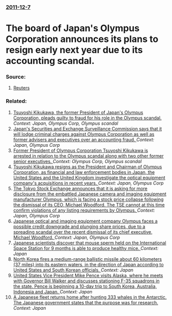 ### [2011-12-7](/news/2011/12/7/index.md)

# The board of Japan's Olympus Corporation announces its plans to resign early next year due to its accounting scandal. 




### Source:

1. [Reuters](http://www.reuters.com/article/2011/12/07/us-olympus-board-idUSTRE7B607Y20111207?feedType=RSS&feedName=topNews&utm_source=feedburner&utm_medium=feed&utm_campaign=Feed%3A+reuters%2FtopNews+%28News+%2F+US+%2F+Top+News%29)

### Related:

1. [Tsuyoshi Kikukawa, the former President of Japan's Olympus Corporation, pleads guilty to fraud for his role in the Olympus scandal. ](/news/2012/09/25/tsuyoshi-kikukawa-the-former-president-of-japan-s-olympus-corporation-pleads-guilty-to-fraud-for-his-role-in-the-olympus-scandal.md) _Context: Japan, Olympus Corp, Olympus scandal_
2. [Japan's Securities and Exchange Surveillance Commission says that it will lodge criminal charges against Olympus Corporation as well as former advisers and executives over an accounting fraud. ](/news/2012/03/6/japan-s-securities-and-exchange-surveillance-commission-says-that-it-will-lodge-criminal-charges-against-olympus-corporation-as-well-as-form.md) _Context: Japan, Olympus Corp_
3. [Former President of Olympus Corporation Tsuyoshi Kikukawa is arrested in relation to the Olympus scandal along with two other former senior executives. ](/news/2012/02/16/former-president-of-olympus-corporation-tsuyoshi-kikukawa-is-arrested-in-relation-to-the-olympus-scandal-along-with-two-other-former-senior.md) _Context: Olympus Corp, Olympus scandal_
4. [Tsuyoshi Kikukawa resigns as the President and Chairman of Olympus Corporation, as financial and law enforcement bodies in Japan, the United States and the United Kingdom investigate the optical equipment company's acquisitions in recent years. ](/news/2011/10/26/tsuyoshi-kikukawa-resigns-as-the-president-and-chairman-of-olympus-corporation-as-financial-and-law-enforcement-bodies-in-japan-the-united.md) _Context: Japan, Olympus Corp_
5. [The Tokyo Stock Exchange announces that it is asking for more disclosure from the embattled Japanese camera and imaging equipment manufacturer Olympus, which is facing a stock price collapse following the dismissal of its CEO, Michael Woodford. The TSE cannot at this time confirm violations of any listing requirements by Olympus.  ](/news/2011/10/24/the-tokyo-stock-exchange-announces-that-it-is-asking-for-more-disclosure-from-the-embattled-japanese-camera-and-imaging-equipment-manufactur.md) _Context: Japan, Olympus Corp_
6. [Japanese optical and imaging equipment company Olympus faces a possible credit downgrade and plunging share prices, due to a spreading scandal over the recent dismissal of its chief executive, Michael Woodford. ](/news/2011/10/20/japanese-optical-and-imaging-equipment-company-olympus-faces-a-possible-credit-downgrade-and-plunging-share-prices-due-to-a-spreading-scand.md) _Context: Japan, Olympus Corp_
7. [Japanese scientists discover that mouse sperm held on the International Space Station for 9 months is able to produce healthy mice. ](/news/2017/05/22/japanese-scientists-discover-that-mouse-sperm-held-on-the-international-space-station-for-9-months-is-able-to-produce-healthy-mice.md) _Context: Japan_
8. [North Korea fires a medium-range ballistic missile about 60 kilometers (37 miles) into its eastern waters, in the direction of Japan according to United States and South Korean officials. ](/news/2017/04/5/north-korea-fires-a-medium-range-ballistic-missile-about-60-kilometers-37-miles-into-its-eastern-waters-in-the-direction-of-japan-accordi.md) _Context: Japan_
9. [ United States Vice President Mike Pence visits Alaska, where he meets with Governor Bill Walker and discusses stationing F-35 squadrons in the state. Pence is beginning a 10-day trip to South Korea, Australia, Indonesia and Japan. ](/news/2017/04/15/united-states-vice-president-mike-pence-visits-alaska-where-he-meets-with-governor-bill-walker-and-discusses-stationing-f-35-squadrons-in.md) _Context: Japan_
10. [A Japanese fleet returns home after hunting 333 whales in the Antarctic. The Japanese government states that the purpose was for research. ](/news/2017/03/31/a-japanese-fleet-returns-home-after-hunting-333-whales-in-the-antarctic-the-japanese-government-states-that-the-purpose-was-for-research.md) _Context: Japan_
